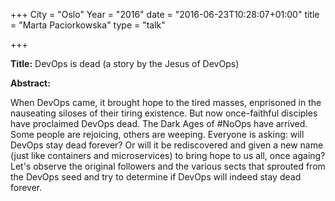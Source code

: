 +++
City = "Oslo"
Year = "2016"
date = "2016-06-23T10:28:07+01:00"
title = "Marta Paciorkowska"
type = "talk"

+++

<div class="col-12">
  <p><strong>Title:</strong>
DevOps is dead (a story by the Jesus of DevOps)
</p>

<p><strong>Abstract:</strong></p>

<p>When DevOps came, it brought hope to the tired masses, enprisoned in the nauseating siloses of their tiring existence. But now once-faithful disciples have proclaimed DevOps dead. The Dark Ages of #NoOps have arrived. Some people are rejoicing, others are weeping. Everyone is asking: will DevOps stay dead forever? Or will it be rediscovered and given a new name (just like containers and microservices) to bring hope to us all, once againg? Let's observe the original followers and the various sects that sprouted from the DevOps seed and try to determine if DevOps will indeed stay dead forever.
</p>

</div>

